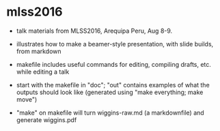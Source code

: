 # mlss2016

- talk materials from MLSS2016, Arequipa Peru, Aug 8-9. 

- illustrates how to make a beamer-style presentation, with slide builds, from markdown

- makefile includes useful commands for editing, compiling drafts, etc. while editing a talk

- start with the makefile in "doc"; "out" contains examples of what the outputs should look like (generated using "make everything; make move")

- "make" on makefile will turn wiggins-raw.md (a markdownfile) and generate wiggins.pdf
